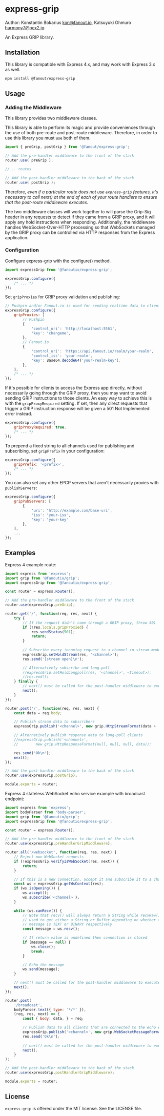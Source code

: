 # express-grip

Author: Konstantin Bokarius <kon@fanout.io>, Katsuyuki Ohmuro <harmony7@pex2.jp>

An Express GRIP library.

## Installation

This library is compatible with Express 4.x, and may work with Express 3.x as well.

```sh
npm install @fanout/express-grip
```

## Usage

### Adding the Middleware

This library provides two middleware classes.

This library is able to perform its magic and provide conveniences through the use of
both pre-route and post-route middleware. Therefore, in order to use this library you
must `use` both of them.

```javascript
import { preGrip, postGrip } from '@fanout/express-grip';

// Add the pre-handler middleware to the front of the stack
router.use( preGrip );

// .. routes

// Add the post-handler middleware to the back of the stack
router.use( postGrip );
```

Therefore, _even if a particular route does not use `express-grip` features, it's necessary
to call next() at the end of each of your route handlers to ensure that the post-route middleware
executes_.

The two middleware classes will work together to will parse the Grip-Sig header in any requests to detect if they came from a
GRIP proxy, and it will apply any hold instructions when responding. Additionally, the
middleware handles WebSocket-Over-HTTP processing so that WebSockets managed by the GRIP
proxy can be controlled via HTTP responses from the Express application.

### Configuration

Configure express-grip with the configure() method.

```javascript
import expressGrip from '@fanoutio/express-grip';

expressGrip.configure({
    /* ... */
});
```

Set `gripProxies` for GRIP proxy validation and publishing:

```javascript
// Pushpin and/or Fanout.io is used for sending realtime data to clients
expressGrip.configure({
    gripProxies: [
        // Pushpin
        {
            'control_uri': 'http://localhost:5561',
            'key': 'changeme',
        },
        // Fanout.io
        {
            'control_uri': 'https://api.fanout.io/realm/your-realm',
            'control_iss': 'your-realm',
            'key': Base64.decode64('your-realm-key'),
        },
    ],
    /* ... */
});
```

If it's possible for clients to access the Express app directly, without necessarily
going through the GRIP proxy, then you may want to avoid sending GRIP instructions
to those clients. An easy way to achieve this is with the `gripProxyRequired` setting.
If set, then any direct requests that trigger a GRIP instruction response will be
given a 501 Not Implemented error instead.

```javascript
expressGrip.configure({
    gripProxyRequired: true,
    /* ... */
});
```

To prepend a fixed string to all channels used for publishing and subscribing, set
`gripPrefix` in your configuration:

```javascript
expressGrip.configure({
    gripPrefix: '<prefix>',
    /* ... */
});
```

You can also set any other EPCP servers that aren't necessarily proxies with
`publishServers`:

```javascript
expressGrip.configure({
    gripPubServers: [
        {
            'uri': 'http://example.com/base-uri',
            'iss': 'your-iss', 
            'key': 'your-key'
        },
    ],
    ...
});
```

## Examples

Express 4 example route:

```javascript
import express from 'express';
import grip from '@fanoutio/grip';
import expressGrip from '@fanoutio/express-grip';

const router = express.Router();

// Add the pre-handler middleware to the front of the stack
router.use(expressGrip.preGrip);

router.get('/', function(req, res, next) {
    try {
        // If the request didn't come through a GRIP proxy, throw 501
        if (!res.locals.gripProxied) {
            res.sendStatus(501);
            return;
        }
     
        // Subscribe every incoming request to a channel in stream mode
        expressGrip.setHoldStream(res, '<channel>');
        res.send('[stream open]\n');

        // Alternatively subscribe and long-poll
        //expressGrip.setHoldLongpoll(res, '<channel>', <timeout>);
        //res.end();
    } finally {
        // next() must be called for the post-handler middleware to execute
        next();
    }
});

router.post('/', function(req, res, next) {
    const data = req.body;

    // Publish stream data to subscribers
    expressGrip.publish('<channel>', new grip.HttpStreamFormat(data + '\n'));

    // Alternatively publish response data to long-poll clients
    //expressGrip.publish('<channel>',
    //        new grip.HttpResponseFormat(null, null, null, data));

    res.send('Ok\n');
    next();
});

// Add the post-handler middleware to the back of the stack
router.use(expressGrip.postGrip);

module.exports = router;
```

Express 4 stateless WebSocket echo service example with broadcast endpoint:

```javascript
import express from 'express';
import bodyParser from 'body-parser';
import grip from '@fanoutio/grip';
import expressGrip from '@fanoutio/express-grip';

const router = express.Router();

// Add the pre-handler middleware to the front of the stack
router.use(expressGrip.preHandlerGripMiddleware);

router.all('/websocket', function(req, res, next) {
    // Reject non-WebSocket requests
    if (!expressGrip.verifyIsWebSocket(res, next)) {
        return;
    }

    // If this is a new connection, accept it and subscribe it to a channel
    const ws = expressGrip.getWsContext(res);
    if (ws.isOpening()) {
        ws.accept();
        ws.subscribe('<channel>');
    }

    while (ws.canRecv()) {
        // Note that recv() will always return a String while recvRaw() can be
        // used to get either a String or Buffer depending on whether the
        // message is TEXT or BINARY respectively
        const message = ws.recv();

        // If return value is undefined then connection is closed
        if (message == null) {
            ws.close();
            break;
        }

        // Echo the message
        ws.send(message);
    }

    // next() must be called for the post-handler middleware to execute
    next();
});

router.post(
    '/broadcast',
    bodyParser.text({ type: '*/*' }),
    (req, res, next) => {
        const { body: data, } = req;

        // Publish data to all clients that are connected to the echo endpoint
        expressGrip.publish('<channel>', new grip.WebSocketMessageFormat(data));
        res.send('Ok\n');
    
        // next() must be called for the post-handler middleware to execute
        next();
    }
);

// Add the post-handler middleware to the back of the stack
router.use(expressGrip.postHandlerGripMiddleware);

module.exports = router;
```

## License

`express-grip` is offered under the MIT license. See the LICENSE file.
